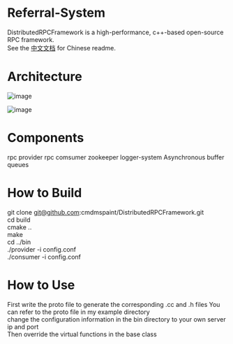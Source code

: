 # Referral-System
DistributedRPCFramework is a high-performance, c++-based open-source RPC framework.  
See the [中文文档](https://github.com/cmdmspaint/DistributedRPCFramework/blob/main/README-zh%20.md) for Chinese readme.
# Architecture
![image](https://user-images.githubusercontent.com/50624748/171139236-a3581c77-6589-427f-99dd-2c27b4c68555.png)

![image](https://user-images.githubusercontent.com/50624748/171136983-19564ae7-def1-4a9c-9c2f-d21e5564afcd.png)

# Components
rpc provider rpc comsumer zookeeper logger-system  Asynchronous buffer queues

# How to Build
git clone git@github.com:cmdmspaint/DistributedRPCFramework.git  
cd build  
cmake ..  
make  
cd ../bin  
./provider -i config.conf  
./consumer -i config.conf  
# How to Use
First write the proto file to generate the corresponding .cc and .h files You can refer to the proto file in my example directory  
change the configuration information in the bin directory to your own server ip and port  
Then override the virtual functions in the base class  



